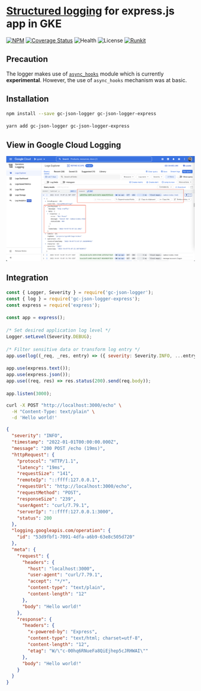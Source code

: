 # [Structured logging](https://cloud.google.com/logging/docs/structured-logging) for express.js app in GKE

[![NPM](https://badgen.net/npm/v/gc-json-logger-express)](https://www.npmjs.com/gc-json-logger-express)
[![Coverage Status](https://coveralls.io/repos/github/igrek8/gc-json-logger-express/badge.svg?branch=main)](https://coveralls.io/github/igrek8/gc-json-logger-express?branch=main)
![Health](https://badgen.net/github/checks/igrek8/gc-json-logger-express)
![License](https://badgen.net/github/license/igrek8/gc-json-logger-express)
[![Runkit](https://badgen.net/badge/runkit/playground/cyan)](https://npm.runkit.com/gc-json-logger-express)

## Precaution

The logger makes use of [`async_hooks`](https://nodejs.org/api/async_hooks.html#async-hooks) module which is currently **experimental**. However, the use of `async_hooks` mechanism was at basic.

## Installation

```bash
npm install --save gc-json-logger gc-json-logger-express

yarn add gc-json-logger gc-json-logger-express
```

## View in Google Cloud Logging

![Google Cloud Logging](./docs/images/google-cloud-logging.png)

## Integration

```js
const { Logger, Severity } = require('gc-json-logger');
const { log } = require('gc-json-logger-express');
const express = require('express');

const app = express();

/* Set desired application log level */
Logger.setLevel(Severity.DEBUG);

/* Filter sensitive data or transform log entry */
app.use(log((_req, _res, entry) => ({ severity: Severity.INFO, ...entry })));

app.use(express.text());
app.use(express.json());
app.use((req, res) => res.status(200).send(req.body));

app.listen(3000);
```

```bash
curl -X POST "http://localhost:3000/echo" \
  -H "Content-Type: text/plain" \
  -d 'Hello world!'
```

```json
{
  "severity": "INFO",
  "timestamp": "2022-01-01T00:00:00.000Z",
  "message": "200 POST /echo (19ms)",
  "httpRequest": {
    "protocol": "HTTP/1.1",
    "latency": "19ms",
    "requestSize": "141",
    "remoteIp": "::ffff:127.0.0.1",
    "requestUrl": "http://localhost:3000/echo",
    "requestMethod": "POST",
    "responseSize": "239",
    "userAgent": "curl/7.79.1",
    "serverIp": "::ffff:127.0.0.1:3000",
    "status": 200
  },
  "logging.googleapis.com/operation": {
    "id": "53d9fbf1-7091-4dfa-a6b9-63e8c505d720"
  },
  "meta": {
    "request": {
      "headers": {
        "host": "localhost:3000",
        "user-agent": "curl/7.79.1",
        "accept": "*/*",
        "content-type": "text/plain",
        "content-length": "12"
      },
      "body": "Hello world!"
    },
    "response": {
      "headers": {
        "x-powered-by": "Express",
        "content-type": "text/html; charset=utf-8",
        "content-length": "12",
        "etag": "W/\"c-00hq6RNueFa8QiEjhep5cJRHWAI\""
      },
      "body": "Hello world!"
    }
  }
}
```
